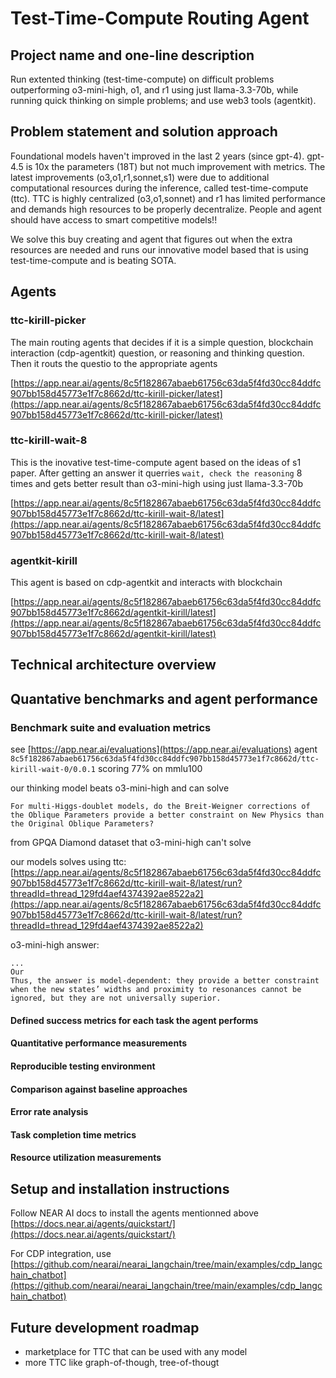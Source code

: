 # Test-Time-Compute Routing Agent

## Project name and one-line description

Run extented thinking (test-time-compute) on difficult problems outperforming o3-mini-high, o1, and r1 using just llama-3.3-70b, while running quick thinking on simple problems; and use web3 tools (agentkit).

## Problem statement and solution approach

Foundational models haven't improved in the last 2 years (since gpt-4). gpt-4.5 is 10x the parameters (18T) but not much improvement with metrics. The latest improvements (o3,o1,r1,sonnet,s1) were due to additional computational resources during the inference, called test-time-compute (ttc). TTC is highly centralized (o3,o1,sonnet) and r1 has limited performance and demands high resources to be properly decentralize. People and agent should have access to smart competitive models!!

We solve this buy creating and agent that figures out when the extra resources are needed and runs our innovative model based that is using test-time-compute and is beating SOTA.

## Agents

### ttc-kirill-picker

The main routing agents that decides if it is a simple question, blockchain interaction (cdp-agentkit) question, or reasoning and thinking question. Then it routs the questio to the appropriate agents

[https://app.near.ai/agents/8c5f182867abaeb61756c63da5f4fd30cc84ddfc907bb158d45773e1f7c8662d/ttc-kirill-picker/latest](https://app.near.ai/agents/8c5f182867abaeb61756c63da5f4fd30cc84ddfc907bb158d45773e1f7c8662d/ttc-kirill-picker/latest)

### ttc-kirill-wait-8

This is the inovative test-time-compute agent based on the ideas of s1 paper. After getting an answer it querries `wait, check the reasoning` 8 times and gets better result than o3-mini-high using just llama-3.3-70b

[https://app.near.ai/agents/8c5f182867abaeb61756c63da5f4fd30cc84ddfc907bb158d45773e1f7c8662d/ttc-kirill-wait-8/latest](https://app.near.ai/agents/8c5f182867abaeb61756c63da5f4fd30cc84ddfc907bb158d45773e1f7c8662d/ttc-kirill-wait-8/latest)

### agentkit-kirill

This agent is based on cdp-agentkit and interacts with blockchain

[https://app.near.ai/agents/8c5f182867abaeb61756c63da5f4fd30cc84ddfc907bb158d45773e1f7c8662d/agentkit-kirill/latest](https://app.near.ai/agents/8c5f182867abaeb61756c63da5f4fd30cc84ddfc907bb158d45773e1f7c8662d/agentkit-kirill/latest)

## Technical architecture overview

## Quantative benchmarks and agent performance

### Benchmark suite and evaluation metrics

see [https://app.near.ai/evaluations](https://app.near.ai/evaluations) agent `8c5f182867abaeb61756c63da5f4fd30cc84ddfc907bb158d45773e1f7c8662d/ttc-kirill-wait-0/0.0.1` scoring 77% on mmlu100

our thinking model beats o3-mini-high and can solve

```
For multi-Higgs-doublet models, do the Breit-Weigner corrections of the Oblique Parameters provide a better constraint on New Physics than the Original Oblique Parameters?
```

from GPQA Diamond dataset that o3-mini-high can't solve

our models solves using ttc: [https://app.near.ai/agents/8c5f182867abaeb61756c63da5f4fd30cc84ddfc907bb158d45773e1f7c8662d/ttc-kirill-wait-8/latest/run?threadId=thread_129fd4aef4374392ae8522a2](https://app.near.ai/agents/8c5f182867abaeb61756c63da5f4fd30cc84ddfc907bb158d45773e1f7c8662d/ttc-kirill-wait-8/latest/run?threadId=thread_129fd4aef4374392ae8522a2)

o3-mini-high answer:

```
...
Our
Thus, the answer is model-dependent: they provide a better constraint when the new states’ widths and proximity to resonances cannot be ignored, but they are not universally superior.
```

#### Defined success metrics for each task the agent performs

#### Quantitative performance measurements

#### Reproducible testing environment

#### Comparison against baseline approaches

#### Error rate analysis

#### Task completion time metrics

#### Resource utilization measurements

## Setup and installation instructions

Follow NEAR AI docs to install the agents mentionned above
[https://docs.near.ai/agents/quickstart/](https://docs.near.ai/agents/quickstart/)

For CDP integration, use [https://github.com/nearai/nearai_langchain/tree/main/examples/cdp_langchain_chatbot](https://github.com/nearai/nearai_langchain/tree/main/examples/cdp_langchain_chatbot)

## Future development roadmap

- marketplace for TTC that can be used with any model
- more TTC like graph-of-though, tree-of-thougt
